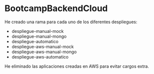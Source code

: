 # BootcampBackendCloud

He creado una rama para cada uno de los diferentes despliegues:
* despliegue-manual-mock
* despliegue-manual-mongo
* despliegue-automatico
* despliegue-aws-manual-mock
* despliegue-aws-manual-mongo
* despliegue-aws-automatico

He eliminado las aplicaciones creadas en AWS para evitar cargos extra.